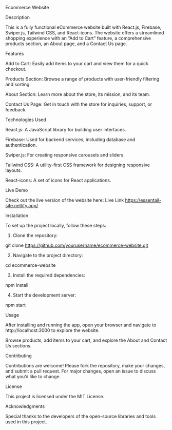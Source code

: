 Ecommerce Website

Description

This is a fully functional eCommerce website built with React.js, Firebase, Swiper.js, Tailwind CSS, and React-icons. The website offers a streamlined shopping experience with an “Add to Cart” feature, a comprehensive products section, an About page, and a Contact Us page.

Features

Add to Cart: Easily add items to your cart and view them for a quick checkout.

Products Section: Browse a range of products with user-friendly filtering and sorting.

About Section: Learn more about the store, its mission, and its team.

Contact Us Page: Get in touch with the store for inquiries, support, or feedback.


Technologies Used

React.js: A JavaScript library for building user interfaces.

Firebase: Used for backend services, including database and authentication.

Swiper.js: For creating responsive carousels and sliders.

Tailwind CSS: A utility-first CSS framework for designing responsive layouts.

React-icons: A set of icons for React applications.


Live Demo

Check out the live version of the website here: Live Link https://essentail-site.netlify.app/

Installation

To set up the project locally, follow these steps:

1. Clone the repository:

git clone https://github.com/yourusername/ecommerce-website.git


2. Navigate to the project directory:

cd ecommerce-website


3. Install the required dependencies:

npm install


4. Start the development server:

npm start



Usage

After installing and running the app, open your browser and navigate to http://localhost:3000 to explore the website.

Browse products, add items to your cart, and explore the About and Contact Us sections.


Contributing

Contributions are welcome! Please fork the repository, make your changes, and submit a pull request. For major changes, open an issue to discuss what you’d like to change.

License

This project is licensed under the MIT License.

Acknowledgments

Special thanks to the developers of the open-source libraries and tools used in this project.
